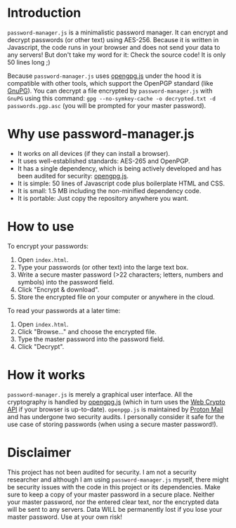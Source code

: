# Introduction

`password-manager.js` is a minimalistic password manager. It can encrypt and decrypt passwords (or other text) using AES-256. Because it is written in Javascript, the code runs in your browser and does not send your data to any servers! But don't take my word for it: Check the source code! It is only 50 lines long ;) 

Because `password-manager.js` uses [opengpg.js](https://github.com/openpgpjs/openpgpjs) under the hood it is compatible with other tools, which support the OpenPGP standard (like [GnuPG](https://www.gnupg.org/)). You can decrypt a file encrypted by `password-manager.js` with `GnuPG` using this command: `gpg --no-symkey-cache -o decrypted.txt -d passwords.pgp.asc` (you will be prompted for your master password).

# Why use password-manager.js

- It works on all devices (if they can install a browser).
- It uses well-established standards: AES-265 and OpenPGP.
- It has a single dependency, which is being actively developed and has been audited for security: [opengpg.js](https://github.com/openpgpjs/openpgpjs).
- It is simple: 50 lines of Javascript code plus boilerplate HTML and CSS.
- It is small: 1.5 MB including the non-minified dependency code.
- It is portable: Just copy the repository anywhere you want.

# How to use

To encrypt your passwords:
1. Open `index.html`.
2. Type your passwords (or other text) into the large text box.
3. Write a secure master password (>22 characters; letters, numbers and symbols) into the password field.
4. Click "Encrypt & download".
5. Store the encrypted file on your computer or anywhere in the cloud.

To read your passwords at a later time:
1. Open `index.html`.
2. Click "Browse..." and choose the encrypted file.
3. Type the master password into the password field.
4. Click "Decrypt".

# How it works

`password-manager.js` is merely a graphical user interface. All the cryptography is handled by [opengpg.js](https://github.com/openpgpjs/openpgpjs) (which in turn uses the [Web Crypto API](https://developer.mozilla.org/en-US/docs/Web/API/Web_Crypto_API) if your browser is up-to-date). `openpgp.js` is maintained by [Proton Mail](https://proton.me/blog/openpgpjs-email-encryption) and has undergone two security audits. I personally consider it safe for the use case of storing passwords (when using a secure master password!).

# Disclaimer

This project has not been audited for security. I am not a security researcher and although I am using `password-manager.js` myself, there might be security issues with the code in this project or its dependencies. Make sure to keep a copy of your master password in a secure place. Neither your master password, nor the entered clear text, nor the encrypted data will be sent to any servers. Data WILL be permanently lost if you lose your master password. Use at your own risk!
